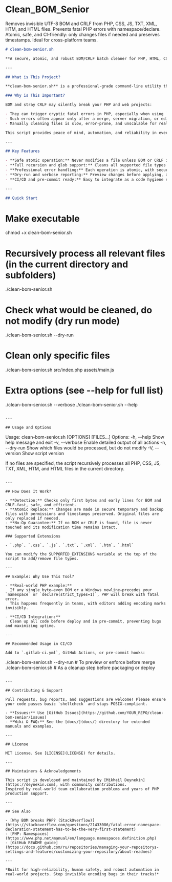 # Clean_BOM_Senior
Removes invisible UTF-8 BOM and CRLF from PHP, CSS, JS, TXT, XML, HTM, and HTML files. Prevents fatal PHP errors with namespace/declare. Atomic, safe, and CI-friendly: only changes files if needed and preserves timestamps. Ideal for cross-platform teams. 

```markdown
# clean-bom-senior.sh

**A secure, atomic, and robust BOM/CRLF batch cleaner for PHP, HTML, CSS, JS, and text files – engineered for modern, team-based development with CI/CD and pre-commit support.**

---

## What is This Project?

**clean-bom-senior.sh** is a professional-grade command-line utility that safely detects and removes the invisible UTF-8 Byte Order Mark (BOM) and Windows CRLF (`\r\n`) line endings from your source code and text files. The tool is written for Linux/Unix environments (POSIX shell), with a special focus on the needs of PHP developers working in multi-editor, cross-platform, and team scenarios.

### Why is This Important?

BOM and stray CRLF may silently break your PHP and web projects:

- They can trigger cryptic fatal errors in PHP, especially when using `namespace` and `declare(strict_types=1)`, which must be the very first statements in a PHP file.
- Such errors often appear only after a merge, server migration, or editor change, making them hard to diagnose.
- Manually cleaning files is slow, error-prone, and unscalable for real projects.

This script provides peace of mind, automation, and reliability in every stage: local development, code review, and automated deployment.

---

## Key Features

- **Safe atomic operation:** Never modifies a file unless BOM or CRLF is truly present. File timestamps are unchanged if nothing changed.
- **Full recursion and glob support:** Cleans all supported file types (PHP, CSS, JS, TXT, XML, HTM, HTML) in project trees or by explicit file list.
- **Professional error handling:** Each operation is atomic, with secure temp files, backup/rollback, and robust permission validation.
- **Dry-run and verbose reporting:** Preview changes before applying, and get detailed logs per file.
- **CI/CD and pre-commit ready:** Easy to integrate as a code hygiene step in automated pipelines and Git hooks.

---

## Quick Start

```
# Make executable
chmod +x clean-bom-senior.sh

# Recursively process all relevant files (in the current directory and subfolders)
./clean-bom-senior.sh

# Check what would be cleaned, do not modify (dry run mode)
./clean-bom-senior.sh --dry-run

# Clean only specific files
./clean-bom-senior.sh src/index.php assets/main.js

# Extra options (see --help for full list)
./clean-bom-senior.sh --verbose
./clean-bom-senior.sh --help
```

---

## Usage and Options

```
Usage: clean-bom-senior.sh [OPTIONS] [FILES...]
Options:
  -h, --help       Show help message and exit
  -v, --verbose    Enable detailed output of all actions
  -n, --dry-run    Show which files would be processed, but do not modify
  -V, --version    Show script version

If no files are specified, the script recursively processes all PHP, CSS, JS, TXT, XML, HTM, and HTML files in the current directory.
```

---

## How Does It Work?

- **Detection:** Checks only first bytes and early lines for BOM and CRLF—fast, safe, and efficient.
- **Atomic Replace:** Changes are made in secure temporary and backup files with permissions and timestamps preserved. Original files are only replaced if needed.
- **No-Op Guarantee:** If no BOM or CRLF is found, file is never touched and its modification time remains intact.

### Supported Extensions

- `.php`, `.css`, `.js`, `.txt`, `.xml`, `.htm`, `.html`

You can modify the SUPPORTED_EXTENSIONS variable at the top of the script to add/remove file types.

---

## Example: Why Use This Tool?

- **Real-world PHP example:**  
  If any single byte—even BOM or a Windows newline—precedes your `namespace` or `declare(strict_types=1)`, PHP will break with fatal error.  
  This happens frequently in teams, with editors adding encoding marks invisibly.

- **CI/CD Integration:**  
  Clean up all code before deploy and in pre-commit, preventing bugs and maximizing uptime.

---

## Recommended Usage in CI/CD

Add to `.gitlab-ci.yml`, GitHub Actions, or pre-commit hooks:

```
./clean-bom-senior.sh --dry-run  # To preview or enforce before merge
./clean-bom-senior.sh            # As a cleanup step before packaging or deploy
```

---

## Contributing & Support

Pull requests, bug reports, and suggestions are welcome! Please ensure your code passes basic `shellcheck` and stays POSIX-compliant.

- **Issues:** Use [GitHub Issues](https://github.com/YOUR_REPO/clean-bom-senior/issues)
- **Wiki & FAQ:** See the [docs/](docs/) directory for extended manuals and examples.

---

## License

MIT License. See [LICENSE](LICENSE) for details.

---

## Maintainers & Acknowledgements

This script is developed and maintained by [Mikhail Deynekin](https://deynekin.com), with community contributions.  
Inspired by real-world team collaboration problems and years of PHP production support.

---

## See Also

- [Why BOM breaks PHP? (StackOverflow)](https://stackoverflow.com/questions/21433086/fatal-error-namespace-declaration-statement-has-to-be-the-very-first-statement)
- [PHP: Namespaces](https://www.php.net/manual/en/language.namespaces.definition.php)
- [GitHub README guide](https://docs.github.com/ru/repositories/managing-your-repositorys-settings-and-features/customizing-your-repository/about-readmes)

---

*Built for high-reliability, human safety, and robust automation in real-world projects. Stop invisible encoding bugs in their tracks!*
